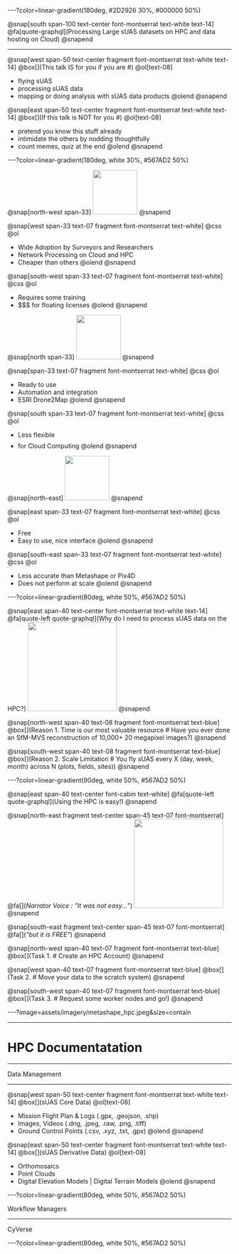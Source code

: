 ---?color=linear-gradient(180deg, #2D2926 30%, #000000 50%)

@snap[south span-100 text-center font-montserrat text-white text-14]
@fa[quote-graphql](Processing Large sUAS datasets on HPC and data hosting on Cloud)
@snapend

---

@snap[west span-50 text-center fragment font-montserrat text-white text-14]
@box[](This talk IS for you if you are #)
@ol[text-08]
- flying sUAS 
- processing sUAS data
- mapping or doing analysis with sUAS data products
@olend
@snapend

@snap[east span-50 text-center fragment font-montserrat text-white text-14]
@box[](If this talk is NOT for you #)
@ol[text-08]
- pretend you know this stuff already
- intimidate the others by nodding thoughtfully
- count memes, quiz at the end
@olend
@snapend

---?color=linear-gradient(180deg, white 30%, #567AD2 50%)

@snap[north-west span-33]
<img src="https://i.imgur.com/etrjhje.jpg" height="100">
@snapend

@snap[west span-33 text-07 fragment font-montserrat text-white]
@css[](Pros)
@ol
- Wide Adoption by Surveyors and Researchers
- Network Processing on Cloud and HPC
- Cheaper than others
@olend
@snapend

@snap[south-west span-33 text-07 fragment font-montserrat text-white]
@css[](Cons)
@ol
- Requires some training
- $$$ for floating licenses
@olend
@snapend

@snap[north span-33]
<img src="https://images.ctfassets.net/go54bjdzbrgi/1ingG3f6HsI6i2qIuYe2cc/f0b4a12cb3a7ba6df067577009d32c3f/Pix4D_LOGO_MAIN_1024.png" height="100">
@snapend

@snap[span-33 text-07 fragment font-montserrat text-white]
@css[](Pros)
@ol
- Ready to use
- Automation and integration
- ESRI Drone2Map
@olend
@snapend

@snap[south span-33 text-07 fragment font-montserrat text-white]
@css[](Cons)
@ol
- Less flexible
- $$$$ for Cloud Computing
@olend
@snapend

@snap[north-east]
<img src="https://static.wixstatic.com/media/c0136c_970bb6ac4fdc47aca453859e71abe7cc~mv2.png" height="100">
@snapend

@snap[east span-33 text-07 fragment font-montserrat text-white]
@css[](Pros)
@ol
- Free
- Easy to use, nice interface
@olend
@snapend

@snap[south-east span-33 text-07 fragment font-montserrat text-white]
@css[](Cons)
@ol
- Less accurate than Metashape or Pix4D
- Does not perform at scale 
@olend
@snapend

---?color=linear-gradient(80deg, white 50%, #567AD2 50%)

@snap[east span-40 text-center font-montserrat text-white text-14]
@fa[quote-left quote-graphql](Why do I need to process sUAS data on the HPC?)
<img src="https://polomania.hu/images/designs/tn_orig/PM01180/12639.png" height="200">
@snapend

@snap[north-west span-40 text-08 fragment font-montserrat text-blue]
@box[](Reason 1. Time is our most valuable resource # Have you ever done an SfM-MVS reconstruction of 10,000+ 20 megapixel images?)
@snapend

@snap[south-west span-40 text-08 fragment font-montserrat text-blue]
@box[](Reason 2. Scale Limitation # You fly sUAS every X (day, week, month) across N (plots, fields, sites))
@snapend

---?color=linear-gradient(90deg, white 50%, #567AD2 50%)

@snap[east span-40 text-center font-cabin text-white]
@fa[quote-left quote-graphql](Using the HPC is easy!)
@snapend

@snap[north-east fragment text-center span-45 text-07 font-montserrat]
@fa[](*Narrator Voice : "It was not easy...*")
<img src="https://media.giphy.com/media/3oriNNwSR4ET5zd0xq/giphy.gif" height="200">
@snapend

@snap[south-east fragment text-center span-45 text-07 font-montserrat]
@fa[](*"but it is _FREE_"*)
@snapend

@snap[north-west span-40 text-07 fragment font-montserrat text-blue]
@box[](Task 1. # Create an HPC Account)
@snapend

@snap[west span-40 text-07 fragment font-montserrat text-blue]
@box[](Task 2.  # Move your data to the scratch system)
@snapend

@snap[south-west span-40 text-07 fragment font-montserrat text-blue]
@box[](Task 3. # Request some worker nodes and go!)
@snapend

---?image=assets/imagery/metashape_hpc.jpeg&size=contain

---

# HPC Documentatation

---

Data Management

---

@snap[west span-50 text-center fragment font-montserrat text-white text-14]
@box[](sUAS Core Data)
@ol[text-08]
- Mission Flight Plan & Logs (.gpx, .geojson, .shp)
- Images, Videos (.dng, .jpeg, .raw, .png, .tiff)
- Ground Control Points (.csv, .xyz, .txt, .gpx)
@olend
@snapend

@snap[east span-50 text-center fragment font-montserrat text-white text-14]
@box[](sUAS Derivative Data)
@ol[text-08]
- Orthomosaics 
- Point Clouds
- Digital Elevation Models | Digital Terrain Models
@olend
@snapend

---?color=linear-gradient(80deg, white 50%, #567AD2 50%)

Workflow Managers

---

CyVerse

---?color=linear-gradient(80deg, white 50%, #567AD2 50%)
